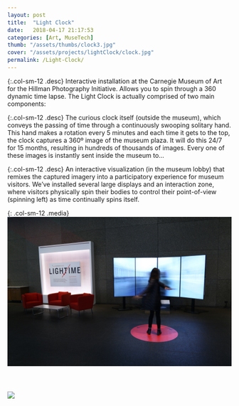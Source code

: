 ```yaml
---
layout: post
title:  "Light Clock"
date:   2018-04-17 21:17:53
categories: [Art, MuseTech]
thumb: "/assets/thumbs/clock3.jpg"
cover: "/assets/projects/lightClock/clock.jpg"
permalink: /Light-Clock/
---
```

{:.col-sm-12 .desc}
Interactive installation at the Carnegie Museum of Art for the Hillman Photography Initiative. Allows you to spin through a 360 dynamic time lapse. The Light Clock is actually comprised of two main components:

{:.col-sm-12 .desc}
The curious clock itself (outside the museum), which conveys the passing of time through a continuously swooping solitary hand. This hand makes a rotation every 5 minutes and each time it gets to the top, the clock captures a 360º image of the museum plaza. It will do this 24/7 for 15 months, resulting in hundreds of thousands of images. Every one of these images is instantly sent inside the museum to…

{:.col-sm-12 .desc}
An interactive visualization (in the museum lobby) that remixes the captured imagery into a participatory experience for museum visitors. We’ve installed several large displays and an interaction zone, where visitors physically spin their bodies to control their point-of-view (spinning left) as time continually spins itself.

{: .col-sm-12 .media}
<img style="margin-bottom:40px;" src="/assets/projects/lightClock/inSpace.jpg" />

<img style="margin-bottom:40px;" src="/assets/projects/lightClock/spinGif.gif" />
